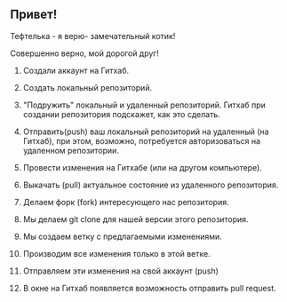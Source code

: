 ## Привет!

Тефтелька - я верю- замечательный котик!

Совершенно верно, мой дорогой друг!


1. Создали аккаунт на Гитхаб.
2. Создать локальный репозиторий.
3. "Подружить" локальный и удаленный репозиторий. Гитхаб при создании репозитория подскажет, как это сделать.
4. Отправить(push) ваш локальный репозиторий на удаленный (на Гитхаб), при этом, возможно, потребуется авторизоваться на удаленном репозитории.
5. Провести изменения на Гитхабе (или на другом компьютере).
6. Выкачать (pull) актуальное состояние из удаленного репозитория.


1. Делаем форк (fork) интересующего нас репозитория.
2. Мы делаем git clone для нашей версии этого репозитория.
3. Мы создаем ветку с предлагаемыми изменениями.
4. Производим все изменения только в этой ветке.
5. Отправляем эти изменения на свой аккаунт (push)
6. В окне на Гитхаб появляется возможность отправить pull request.
